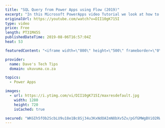 ```yaml
---
title: "SQL Query from Power Apps using Flow (2019)"
excerpt: "In this Microsoft PowerApps video Tutorial we look at how to query SQL tables from PowerApps and more specifically by using the infamous 'in' operator against a string array! Unfortunately this is not support directly from PowerApps (yet), but Flow to the rescue!  We will be using Flow to query the SQL"
originalUrl: https://youtube.com/watch?v=DII10gK715I
type: video
price: Free
length: PT31M45S
publishedDateTime: 2019-08-06T16:57:04Z
heat: 53

featuredContent: "<iframe width=\"800\" height=\"500\" frameborder=\"0\" src=\"https://www.youtube.com/embed/DII10gK715I\" allow=\"accelerometer; autoplay; encrypted-media; gyroscope; picture-in-picture\" allowfullscreen></iframe>"

provider:
  name: Dave's Tech Tips
  domain: ukuvuma.co.za

topics:
  - Power Apps

images:
  - url: https://i.ytimg.com/vi/DII10gK715I/maxresdefault.jpg
    width: 1280
    height: 720
    isCached: true

secured: "WKGIh5fOb2ScbLU9u18e1Bc8Sj34u3KxNdOAImN8bXv5Zv/pGfGMWgBViO2RWA0CGLCNTP249DkfKTV8hW+5F109RpzdX1P8dk6Fx0+tMHHMpt7GRjtJAhuFj8H2jT244QjhfHvvYK1e2LIlQm/h0iGRbtGdBhfx0eYcp1OgyXzDYR9SAVFicXmoUOKFPciVOfgj2iz7IXALitJEHtLNoBwEcaZ+HgH+1AyAEhrLxfj+Rr4R0BeJedeNZ/1rZzST7KcXuWHno8e0JL2xvqJHAmPzicnFJIvbvr+kmrjYLjA++A5C8ZzhKTBbXEBPAoNNzCSCqIi+xACZyC+U0zZMas7yy/tdgp6sqLZSFmTxuG37d4bG/2o7jTe7hqZqJeLFrdre7LTZr9tN3FoPSzr2YN7ibD6gowhgqLer0gYG5dc=;qDwyl8BTXq6EpYvXZkSj7Q=="
---
```


